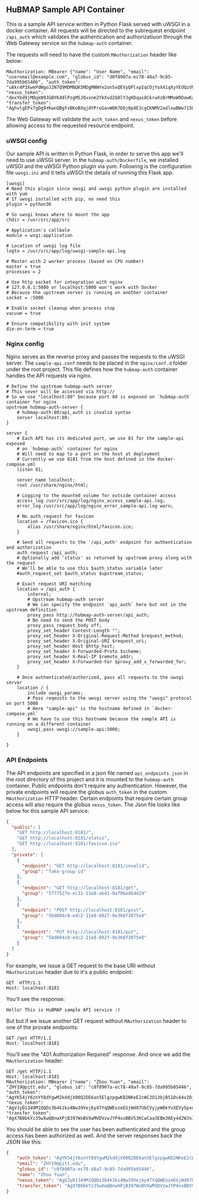 ## HuBMAP Sample API Container

This is a sample API service written in Python Flask served with uWSGI in a docker container. All requests will be directed to the subrequest endpoint `/api_auth` which validates the authentication and authorizatiuon through the Web Gateway service on the `hubmap-auth` container.

The requests will need to have the custom `MAuthorization` header like below:

````
MAuthorization: MBearer {"name": "User Name", "email": "useremail@example.com", "globus_id": "d0f8907a-ec78-48a7-9c85-7da995b65406", "auth_token": "u8kr4P3XwePdWgoJ2N7Q9MDMNQK5MDgMNWYe2on5xQEVyQPlxpIqCOjYoX41qXyYEdQzVN9np2jQMniPpDJ74c7LXztq9mYc10GQU6d0x", "nexus_token": "dexYbd9jMOqkN9JGBYK49lPzgM5JQxxnm2YkXvd2Q8lYJgKDqas8CkrwXzBrMMoW9DowKzEYQeEgdmCqPv0NJKQwd8", "transfer_token": "AghvlgEPx7gDg9YKwnQBgYvBKoBXqjdYProGavWOK76Oj0p4E3cgCKNMV2adlxwBWw7150E3Bk594rTKDd4joUplYg"}
````

The Web Gateway will validate the `auth_token` and `nexus_token` before allowing access to the requested resource endpoint.

### uWSGI config

Our sample API is written in Python Flask, in order to serve this app we'll need to use uWSGI server. In the `hubmap-auth/Dockerfile`, we installed uWSGI and the uWSGI Python plugin via yum. Following is the configuration file `uwsgi.ini` and it tells uWSGI the details of running this Flask app.

````
[uwsgi]
# Need this plugin since uwsgi and uwsgi python plugin are installed with yum
# If uwsgi installed with pip, no need this
plugin = python36

# So uwsgi knows where to mount the app
chdir = /usr/src/app/src

# Application's callbale
module = wsgi:application

# Location of uwsgi log file
logto = /usr/src/app/log/uwsgi-sample-api.log

# Master with 2 worker process (based on CPU number)
master = true
processes = 2

# Use http socket for integration with nginx
# 127.0.0.1:5000 or localhost:5000 won't work with Docker
# Because the upstream server is running on another container
socket = :5000

# Enable socket cleanup when process stop
vacuum = true

# Ensure compatibility with init system
die-on-term = true
````

### Nginx config

Nginx serves as the reverse proxy and passes the requests to the uWSGI server. The `sample-api.conf` needs to be placed in the `nginx/conf.d` folder under the root project. This file defines how the `hubmap-auth` container handles the API requests via nginx. 

````
# Define the upstream hubmap-auth server
# This sever will be accessed via http://
# So we use "localhost:80" because port 80 is exposed on `hubmap-auth` container for nginx
upstream hubmap-auth-server {
    # hubmap-auth:80/api_auth is invalid syntax
    server localhost:80;
}

server {
    # Each API has its dedicated port, we use 81 for the sample-api exposed 
    # on `hubmap-auth` container for nginx
    # Will need to map to a port on the host at deployment
    # Currently we use 8181 from the host defined in the docker-compose.yml
    listen 81;
    
    server_name localhost;
    root /usr/share/nginx/html;

    # Logging to the mounted volume for outside container access
    access_log /usr/src/app/log/nginx_access_sample-api.log;
    error_log /usr/src/app/log/nginx_error_sample-api.log warn;

    # No auth_request for favicon    
    location = /favicon.ico {
        alias /usr/share/nginx/html/favicon.ico;
    }
    
    # Send all requests to the '/api_auth' endpoint for authentication and authorization   
    auth_request /api_auth;
    # Optionally add 'status' as returned by upstream proxy along with the request
    # We'll be able to use this $auth_status variable later
    #auth_request_set $auth_status $upstream_status;

    # Exact request URI matching
    location = /api_auth {
        internal;
        # Upstream hubmap-auth server
        # We can specify the endpoint `api_auth` here but not in the upstream definition
        proxy_pass http://hubmap-auth-server/api_auth;
        # No need to send the POST body
        proxy_pass_request_body off;
        proxy_set_header Content-Length "";
        proxy_set_header X-Original-Request-Method $request_method;
        proxy_set_header X-Original-URI $request_uri;
        proxy_set_header Host $http_host;
        proxy_set_header X-Forwarded-Proto $scheme;
        proxy_set_header X-Real-IP $remote_addr;
        proxy_set_header X-Forwarded-For $proxy_add_x_forwarded_for;
    }

    # Once authenticated/authorized, pass all requests to the uwsgi server
    location / { 
        include uwsgi_params;
        # Pass reqeusts to the uwsgi server using the "uwsgi" protocol on port 5000
        # Here "sample-api" is the hostname defined in `docker-compose.yml`
        # We have to use this hostname because the sample API is running on a different container
        uwsgi_pass uwsgi://sample-api:5000;
    }

}
````

### API Endpoints

The API endpoints are specified in a json file named `api_endpoints.json` in the root directory of this project and it is mounted to the `hubmap-auth` container. Public endpoints don't require any authentication. However, the private endpoints will require the globus `auth_token` in the custom `MAuthorization` HTTP header. Certain endpoints that require certain group access will also require the globus `nexus_token`. The Json file looks like below for this sample API service:

````json
{
  "public": [
    "GET http://localhost:8181/",
    "GET http://localhost:8181/status",
    "GET http://localhost:8181/favicon.ico"
  ],
  "private": [
    {
      "endpoint": "GET http://localhost:8181/invalid",
      "group": "fake-group-id"
    },
    {
      "endpoint": "GET http://localhost:8181/get",
      "group": "5777527e-ec11-11e8-ab41-0af86edb4424"
    },
    {
      "endpoint": "POST http://localhost:8181/post",
      "group": "5bd084c8-edc2-11e8-802f-0e368f3075e8"
    },
    {
      "endpoint": "PUT http://localhost:8181/put",
      "group": "5bd084c8-edc2-11e8-802f-0e368f3075e8"
    }
  ]
}
````

For example, we issue a GET request to the base URI without `MAuthorization` header due to it's a public endpoint:

````
GET  HTTP/1.1
Host: localhost:8181
````

You'll see the response:

````
Hello! This is HuBMAP sample API service :)
````

But but if we issue another GET request without `MAuthorization` header to one of the provate endpoints:

````
GET /get HTTP/1.1
Host: localhost:8181
````

You'll see the "401 Authorization Required" response. And once we add the `MAuthorization` header:

````
GET /get HTTP/1.1
Host: localhost:8181
MAuthorization: MBearer {"name": "Zhou Yuan", "email": "ZHY19@pitt.edu", "globus_id": "c0f8907a-ec78-48a7-9c85-7da995b05446", "auth_token": "AgYK54jY6znYY8dYgwM2kddjX00Q2DE6an5ElgzpgwKD2NKeE2cWC2O13bjB51Dv44v2DjpyWMnozpFV7E9rVH1ldYs3E0lIjX9BTJ4jD", "nexus_token": "AgVJyD1349M1QQDz3b4k1kz4Nw39Vej6y47YqQWEozeEGjWd07UbCVyjpW0kYvXEVy5pxnye0BKqGqHlXo6klC6Gzk", "transfer_token": "AgX7B8bkYz35wXwQBnwXPjB397WxBVXwMVDVzwJYP4xxBBV53KCwCaa3EBm36Ey4d2WJnJOQ7E1PXbt4nWQm4H8046"}v
````

You should be able to see the user has been authenticated and the group access has been authorized as well. And the server responses back the JSON like this:

````json
{
    "auth_token": "AgYK54jY6znYY8dYgwM2kddjX00Q2DE6an5ElgzpgwKD2NKeE2cWC2O13bjB51Dv44v2DjpyWMnozpFV7E9rVH1ldYs3E0lIjX9BTJ4jD",
    "email": "ZHY19@pitt.edu",
    "globus_id": "c0f8907a-ec78-48a7-9c85-7da995b05446",
    "name": "Zhou Yuan",
    "nexus_token": "AgVJyD1349M1QQDz3b4k1kz4Nw39Vej6y47YqQWEozeEGjWd07UbCVyjpW0kYvXEVy5pxnye0BKqGqHlXo6klC6Gzk",
    "transfer_token": "AgX7B8bkYz35wXwQBnwXPjB397WxBVXwMVDVzwJYP4xxBBV53KCwCaa3EBm36Ey4d2WJnJOQ7E1PXbt4nWQm4H8046"
}
````